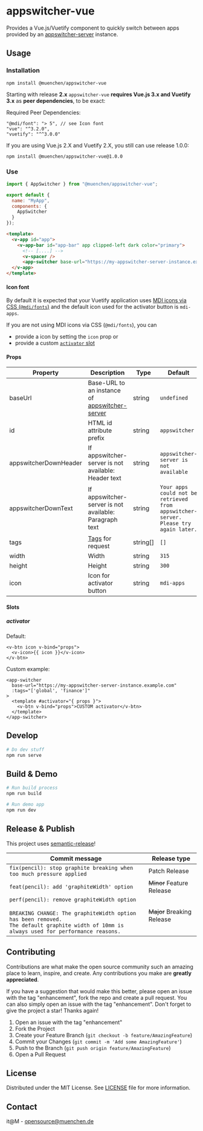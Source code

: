 # appswitcher-vue

Provides a Vue.js/Vuetify component to quickly switch between apps provided by an [appswitcher-server](https://github.com/it-at-m/appswitcher-server) instance.

## Usage

### Installation

```console
npm install @muenchen/appswitcher-vue
```

Starting with release **2.x** `appswitcher-vue` **requires Vue.js 3.x and Vuetify 3.x** as **peer dependencies**, to be exact:

Required Peer Dependencies:

```
"@mdi/font": "> 5", // see Icon font
"vue": "^3.2.0",
"vuetify": "^^3.0.0"
```

If you are using Vue.js 2.X and Vuetify 2.X, you still can use release 1.0.0:

```console
npm install @muenchen/appswitcher-vue@1.0.0
```

### Use

```js
import { AppSwitcher } from "@muenchen/appswitcher-vue";
```

```js
export default {
  name: "MyApp",
  components: {
    AppSwitcher
  }
});
```

```html
<template>
  <v-app id="app">
    <v-app-bar id="app-bar" app clipped-left dark color="primary">
      <!-- [....] -->
      <v-spacer />
      <app-switcher base-url="https://my-appswitcher-server-instance.example.com" :tags="['global', 'finance']"/>
  </v-app>
</template>
```

#### Icon font

By default it is expected that your Vuetify application uses [MDI icons via CSS (`@mdi/fonts`)](https://vuetifyjs.com/en/features/icon-fonts/#mdi-css) and the default icon used for the activator button is `mdi-apps`.

If you are not using MDI icons via CSS (`@mdi/fonts`), you can

- provide a icon by setting the `icon` prop or
- provide a custom [`activator` slot](#activator)

#### Props

| Property              | Description                                                                                    | Type     | Default                                                                             |
| --------------------- | ---------------------------------------------------------------------------------------------- | -------- | ----------------------------------------------------------------------------------- |
| baseUrl               | Base-URL to an instance of [appswitcher-server](https://github.com/it-at-m/appswitcher-server) | string   | `undefined`                                                                         |
| id                    | HTML id attribute prefix                                                                       | string   | `appswitcher`                                                                       |
| appswitcherDownHeader | If appswitcher-server is not available: Header text                                            | string   | `appswitcher-server is not available`                                               |
| appswitcherDownText   | If appswitcher-server is not available: Paragraph text                                         | string   | `Your apps could not be retrieved from appswitcher-server. Please try again later.` |
| tags                  | [Tags](https://github.com/it-at-m/appswitcher-server?tab=readme-ov-file#tags) for request      | string[] | `[]`                                                                                |
| width                 | Width                                                                                          | string   | `315`                                                                               |
| height                | Height                                                                                         | string   | `300`                                                                               |
| icon                  | Icon for activator button                                                                      | string   | `mdi-apps`                                                                          |

#### Slots

##### activator

Default:

```vue
<v-btn icon v-bind="props">
  <v-icon>{{ icon }}</v-icon>
</v-btn>
```

Custom example:

```vue
<app-switcher
  base-url="https://my-appswitcher-server-instance.example.com"
  :tags="['global', 'finance']"
>
  <template #activator="{ props }">
    <v-btn v-bind="props">CUSTOM activator</v-btn>
  </template>
</app-switcher>
```

## Develop

```bash
# Do dev stuff
npm run serve
```

## Build & Demo

```bash
# Run build process
npm run build
```

```bash
# Run demo app
npm run dev
```

## Release & Publish

This project uses [semantic-release](https://github.com/semantic-release/semantic-release)!

| Commit message                                                                                                                                                                                   | Release type               |
| ------------------------------------------------------------------------------------------------------------------------------------------------------------------------------------------------ | -------------------------- |
| `fix(pencil): stop graphite breaking when too much pressure applied`                                                                                                                             | Patch Release              |
| `feat(pencil): add 'graphiteWidth' option`                                                                                                                                                       | ~~Minor~~ Feature Release  |
| `perf(pencil): remove graphiteWidth option`<br><br>`BREAKING CHANGE: The graphiteWidth option has been removed.`<br>`The default graphite width of 10mm is always used for performance reasons.` | ~~Major~~ Breaking Release |

## Contributing

Contributions are what make the open source community such an amazing place to learn, inspire, and create. Any contributions you make are **greatly appreciated**.

If you have a suggestion that would make this better, please open an issue with the tag "enhancement", fork the repo and create a pull request. You can also simply open an issue with the tag "enhancement".
Don't forget to give the project a star! Thanks again!

1. Open an issue with the tag "enhancement"
2. Fork the Project
3. Create your Feature Branch (`git checkout -b feature/AmazingFeature`)
4. Commit your Changes (`git commit -m 'Add some AmazingFeature'`)
5. Push to the Branch (`git push origin feature/AmazingFeature`)
6. Open a Pull Request

## License

Distributed under the MIT License. See [LICENSE](LICENSE) file for more information.

## Contact

it@M - <opensource@muenchen.de>

